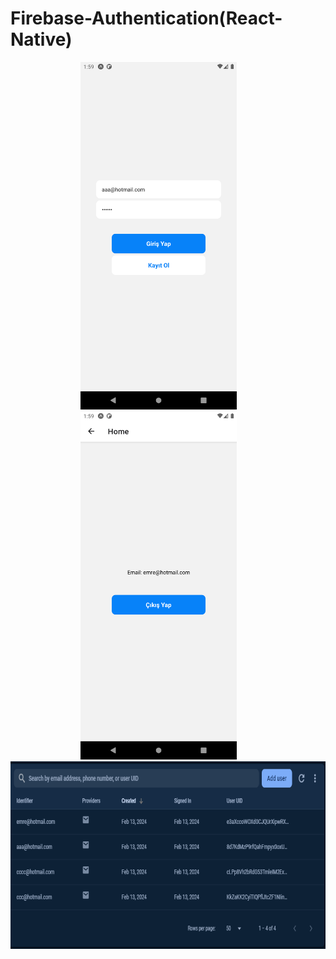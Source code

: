 # Firebase-Authentication(React-Native)

<p align="center">
  <img src="/img/1.png" alt="Screenshot 1" width="250" style="margin-right: 30px"/>
  <img src="/img/2.png" alt="Screenshot 2" width="250" style="margin-right: 30px"/>
  <img src="/img/3.png" alt="Screenshot 3" height="300"/>
</p>
